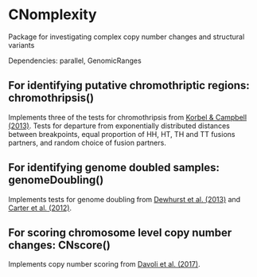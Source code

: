 # CNomplexity
Package for investigating complex copy number changes and structural variants

Dependencies: parallel, GenomicRanges

## For identifying putative chromothriptic regions: chromothripsis()
Implements three of the tests for chromothripsis from [Korbel & Campbell (2013)](http://www.sciencedirect.com/science/article/pii/S0092867413002122). 
Tests for departure from exponentially distributed distances between breakpoints, equal proportion of HH, HT, TH and TT fusions partners, and random choice of fusion partners.

## For identifying genome doubled samples: genomeDoubling()
Implements tests for genome doubling from [Dewhurst et al. (2013)](http://cancerdiscovery.aacrjournals.org/content/4/2/175.short) and [Carter et al. (2012)](https://www.nature.com/nbt/journal/v30/n5/full/nbt.2203.html?foxtrotcallback=true).

## For scoring chromosome level copy number changes: CNscore()
Implements copy number scoring from [Davoli et al. (2017)](http://science.sciencemag.org/content/355/6322/eaaf8399).
